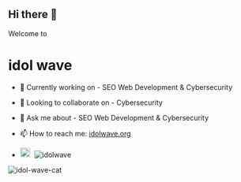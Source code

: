 ## Hi there 👋
<p>Welcome to</p> 
<h1>idol wave</h1>


<!--
**idolwave/idolwave** is a ✨ _special_ ✨ repository because its `README.md` (this file) appears on your GitHub profile.

Here are some ideas to get you started:

- 🔭 I’m currently working on ...
- 🌱 I’m currently learning ...
- 👯 I’m looking to collaborate on ...
- 🤔 I’m looking for help with ...
- 💬 Ask me about ...
- 📫 How to reach me: ...
- 😄 Pronouns: ...
- ⚡ Fun fact: ...
-->

- 🔭 Currently working on - SEO Web Development & Cybersecurity 
- 👯 Looking to collaborate on - Cybersecurity
- 💬 Ask me about - SEO Web Development & Cybersecurity  
- 📫 How to reach me: [idolwave.org](https://idolwave.org/)

- <p align="left">
  <img src="https://img.icons8.com/ios-filled/50/BC01FF/github.png" alt="GitHub logo" style="width:20px; height:20px; margin-right:5px;" />
  <img src="https://komarev.com/ghpvc/?username=idolwave&label=Profile%20views&color=0e75b6&style=flat" alt="idolwave" />
</p>



![idol-wave-cat](https://cdn.pixabay.com/animation/2024/08/07/00/47/00-47-30-174_512.gif)










